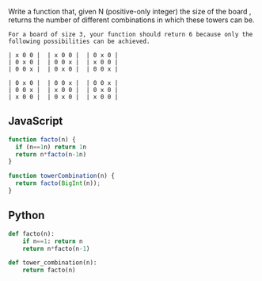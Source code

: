 Write a function that, given N (positive-only integer) the size of the board , returns the number of different combinations in which these towers can be.

```
For a board of size 3, your function should return 6 because only the following possibilities can be achieved.

| x 0 0 |  | x 0 0 |  | 0 x 0 |
| 0 x 0 |  | 0 0 x |  | x 0 0 |
| 0 0 x |  | 0 x 0 |  | 0 0 x |

| 0 x 0 |  | 0 0 x |  | 0 0 x |
| 0 0 x |  | x 0 0 |  | 0 x 0 |
| x 0 0 |  | 0 x 0 |  | x 0 0 |
```

## JavaScript
```js
function facto(n) {
  if (n==1n) return 1n
  return n*facto(n-1n)
}

function towerCombination(n) {
  return facto(BigInt(n));
}
```

## Python
```python
def facto(n):
    if n==1: return n
    return n*facto(n-1)

def tower_combination(n):
    return facto(n)
```